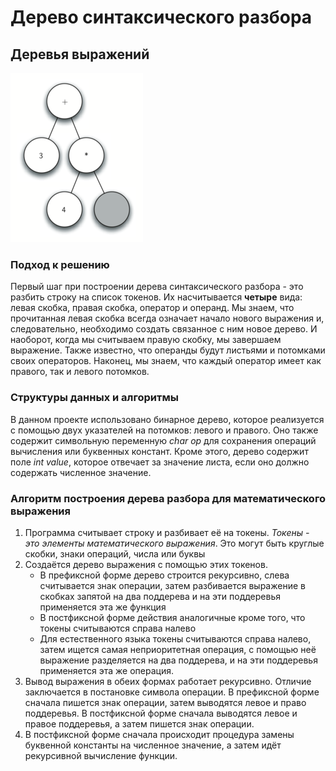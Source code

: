 # Дерево синтаксического разбора

## Деревья выражений

![img_1.png](photos/img_1.png)

### Подход к решению

Первый шаг при построении дерева синтаксического разбора - это разбить строку на список токенов. Их насчитывается
**четыре** вида: левая скобка, правая скобка, оператор и операнд. Мы знаем, что прочитанная левая скобка всегда означает
начало нового выражения и, следовательно, необходимо создать связанное с ним новое дерево. И наоборот, когда мы
считываем правую  скобку, мы завершаем выражение. Также известно, что операнды будут листьями и потомками своих операторов. 
Наконец, мы знаем, что каждый оператор имеет как правого, так и левого потомков.

### Структуры данных и алгоритмы

В данном проекте использовано бинарное дерево, которое реализуется с помощью двух указателей на потомков: левого и
правого. Оно также содержит символьную переменную *char op* для сохранения операций вычисления или буквенных констант.
Кроме этого, дерево содержит поле *int value*, которое отвечает за значение листа, если оно должно содержать численное
значение.

### Алгоритм построения дерева разбора для математического выражения

1. Программа считывает строку и разбивает её на токены. _Токены - это элементы математического выражения_. Это могут
   быть
   круглые скобки, знаки операций, числа или буквы
2. Создаётся дерево выражения с помощью этих токенов.
    + В префиксной форме дерево строится рекурсивно, слева считывается знак операции, затем разбивается выражение в
      скобках запятой на два поддерева и на эти поддеревья применяется эта же функция
    + В постфиксной форме действия аналогичные кроме того, что токены считываются справа налево
    + Для естественного языка токены считываются справа налево, затем ищется самая неприоритетная операция, с помощью
      неё выражение разделяется на два поддерева, и на эти поддеревья применяется эта же операция.
3. Вывод выражения в обеих формах работает рекурсивно. Отличие заключается в постановке символа операции.
В префиксной форме сначала пишется знак операции, затем выводятся левое и право поддеревья. В постфиксной форме сначала 
выводятся левое и правое поддеревья, а затем пишется знак операции.
4. В постфиксной форме сначала происходит процедура замены буквенной константы на численное значение, а затем идёт рекурсивной вычисление функции.